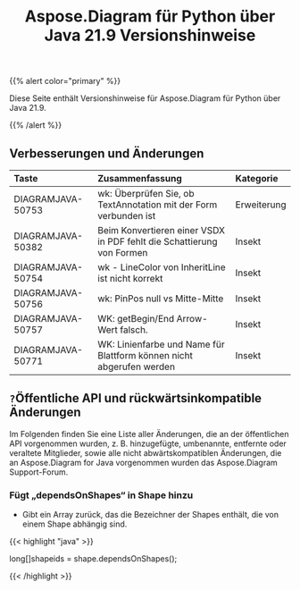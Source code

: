 ﻿---
title: Aspose.Diagram für Python über Java 21.9 Versionshinweise
type: docs
weight: 6
url: /de/java/aspose-diagram-for-python-via-java-21-9-release-notes/
---
{{% alert color="primary" %}}

Diese Seite enthält Versionshinweise für Aspose.Diagram für Python über Java 21.9.

{{% /alert %}}
## **Verbesserungen und Änderungen**  ##

|**Taste**|**Zusammenfassung**|**Kategorie**|
|:- |:- |:- |
|DIAGRAMJAVA-50753|wk: Überprüfen Sie, ob TextAnnotation mit der Form verbunden ist|Erweiterung|
|DIAGRAMJAVA-50382|Beim Konvertieren einer VSDX in PDF fehlt die Schattierung von Formen|Insekt|
|DIAGRAMJAVA-50754|wk - LineColor von InheritLine ist nicht korrekt|Insekt|
|DIAGRAMJAVA-50756|wk: PinPos null vs Mitte-Mitte|Insekt|
|DIAGRAMJAVA-50757|WK: getBegin/End Arrow-Wert falsch.|Insekt|
|DIAGRAMJAVA-50771|WK: Linienfarbe und Name für Blattform können nicht abgerufen werden|Insekt|
## `?`**Öffentliche API und rückwärtsinkompatible Änderungen**
Im Folgenden finden Sie eine Liste aller Änderungen, die an der öffentlichen API vorgenommen wurden, z. B. hinzugefügte, umbenannte, entfernte oder veraltete Mitglieder, sowie alle nicht abwärtskompatiblen Änderungen, die an Aspose.Diagram for Java vorgenommen wurden das Aspose.Diagram Support-Forum.

### **Fügt „dependsOnShapes“ in Shape hinzu**
- Gibt ein Array zurück, das die Bezeichner der Shapes enthält, die von einem Shape abhängig sind.



{{< highlight "java" >}}

long[]shapeids = shape.dependsOnShapes();

{{< /highlight >}}